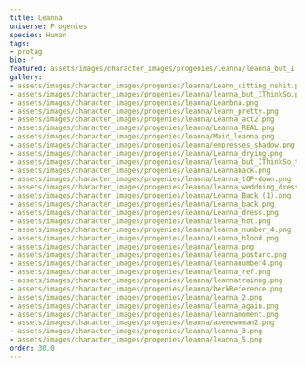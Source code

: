 ```yaml
---
title: Leanna
universe: Progenies
species: Human
tags:
- protag
bio: ''
featured: assets/images/character_images/progenies/leanna/leanna_but_IThinkSo.png
gallery:
- assets/images/character_images/progenies/leanna/Leann_sitting_nshit.png
- assets/images/character_images/progenies/leanna/leanna_but_IThinkSo.png
- assets/images/character_images/progenies/leanna/Leanbna.png
- assets/images/character_images/progenies/leanna/leann_pretty.png
- assets/images/character_images/progenies/leanna/Leanna_act2.png
- assets/images/character_images/progenies/leanna/Leanna_REAL.png
- assets/images/character_images/progenies/leanna/Maid_leanna.png
- assets/images/character_images/progenies/leanna/empresses_shadow.png
- assets/images/character_images/progenies/leanna/Leanna_drying.png
- assets/images/character_images/progenies/leanna/leanna_but_IThinkSo_trasparetn.png
- assets/images/character_images/progenies/leanna/Leannaback.png
- assets/images/character_images/progenies/leanna/Leanna_tOP-down.png
- assets/images/character_images/progenies/leanna/leanna_weddning_dress.png
- assets/images/character_images/progenies/leanna/Leanna_Back (1).png
- assets/images/character_images/progenies/leanna/Leanna_back.png
- assets/images/character_images/progenies/leanna/Leanna_dress.png
- assets/images/character_images/progenies/leanna/leanna_hot.png
- assets/images/character_images/progenies/leanna/leanna_number_4.png
- assets/images/character_images/progenies/leanna/Leanna_blood.png
- assets/images/character_images/progenies/leanna/leanna.png
- assets/images/character_images/progenies/leanna/leanna_postarc.png
- assets/images/character_images/progenies/leanna/leannanumber4.png
- assets/images/character_images/progenies/leanna/leanna_ref.png
- assets/images/character_images/progenies/leanna/leannatrainng.png
- assets/images/character_images/progenies/leanna/berkReference.png
- assets/images/character_images/progenies/leanna/leanna_2.png
- assets/images/character_images/progenies/leanna/leanna_again.png
- assets/images/character_images/progenies/leanna/leannamoment.png
- assets/images/character_images/progenies/leanna/axemewoman2.png
- assets/images/character_images/progenies/leanna/leanna_3.png
- assets/images/character_images/progenies/leanna/leanna_5.png
order: 30.0
---
```



